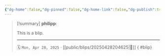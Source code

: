 ```yaml
---
{"dg-home":false,"dg-pinned":false,"dg-home-link":false,"dg-publish":true,"type":"blip","disabled rules":["yaml-title","yaml-title-alias","file-name-heading"],"created-date":"2025-04-28T20:46:25","updated-date":"2025-04-30T13:35:17","title":"philipp @ Apr 28, 2025","dg-path":"blips/20250428204625.md","permalink":"/blips/20250428204625/","dgPassFrontmatter":true}
---
```


> [!summary] **philipp**:
>
> This is a blip.
> - - -
>
> 🗓️ `Mon, Apr 28, 2025` · [[public/blips/20250428204625\|🔗]]
{ #blip}

